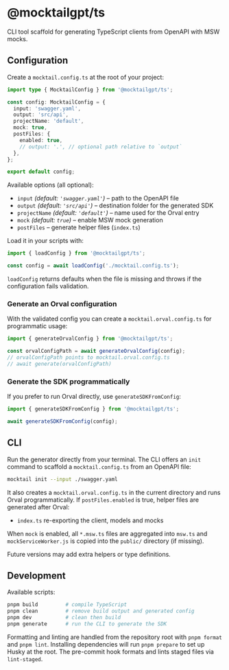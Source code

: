 # @mocktailgpt/ts

CLI tool scaffold for generating TypeScript clients from OpenAPI with MSW mocks.

## Configuration

Create a `mocktail.config.ts` at the root of your project:

```ts
import type { MocktailConfig } from '@mocktailgpt/ts';

const config: MocktailConfig = {
  input: 'swagger.yaml',
  output: 'src/api',
  projectName: 'default',
  mock: true,
  postFiles: {
    enabled: true,
    // output: '.', // optional path relative to `output`
  },
};

export default config;
```

Available options (all optional):

- `input` _(default: `'swagger.yaml'`)_ – path to the OpenAPI file
- `output` _(default: `'src/api'`)_ – destination folder for the generated SDK
- `projectName` _(default: `'default'`)_ – name used for the Orval entry
- `mock` _(default: `true`)_ – enable MSW mock generation
- `postFiles` – generate helper files (`index.ts`)

Load it in your scripts with:

```ts
import { loadConfig } from '@mocktailgpt/ts';

const config = await loadConfig('./mocktail.config.ts');
```

`loadConfig` returns defaults when the file is missing and throws if the
configuration fails validation.

### Generate an Orval configuration

With the validated config you can create a `mocktail.orval.config.ts` for programmatic usage:

```ts
import { generateOrvalConfig } from '@mocktailgpt/ts';

const orvalConfigPath = await generateOrvalConfig(config);
// orvalConfigPath points to mocktail.orval.config.ts
// await generate(orvalConfigPath)
```

### Generate the SDK programmatically

If you prefer to run Orval directly, use `generateSDKFromConfig`:

```ts
import { generateSDKFromConfig } from '@mocktailgpt/ts';

await generateSDKFromConfig(config);
```

## CLI

Run the generator directly from your terminal. The CLI offers an `init` command
to scaffold a `mocktail.config.ts` from an OpenAPI file:

```bash
mocktail init --input ./swagger.yaml
```

It also creates a `mocktail.orval.config.ts` in the current directory and runs Orval programmatically.
If `postFiles.enabled` is true, helper files are generated after Orval:

- `index.ts` re-exporting the client, models and mocks

When `mock` is enabled, all `*.msw.ts` files are aggregated into `msw.ts` and
`mockServiceWorker.js` is copied into the `public/` directory (if missing).

Future versions may add extra helpers or type definitions.

## Development

Available scripts:

```bash
pnpm build         # compile TypeScript
pnpm clean         # remove build output and generated config
pnpm dev           # clean then build
pnpm generate      # run the CLI to generate the SDK
```

Formatting and linting are handled from the repository root with `pnpm format` and `pnpm lint`.
Installing dependencies will run `pnpm prepare` to set up Husky at the root.
The pre-commit hook formats and lints staged files via `lint-staged`.
